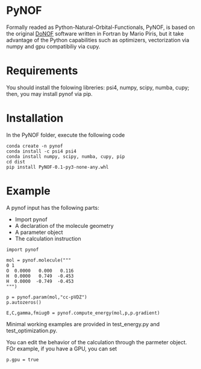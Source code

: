 # PyNOF

Formally readed as Python-Natural-Orbital-Functionals, PyNOF, is based on the original [DoNOF](https://github.com/DoNOF/DoNOFsw/) software written in Fortran by Mario Piris, but it take advantage of the Python capabilities such as optimizers, vectorization via numpy and gpu compatibiliy via cupy.

# Requirements

You should install the folowing libreries: psi4, numpy, scipy, numba, cupy; then, you may install pynof via pip.

# Installation

In the PyNOF folder, execute the following code
~~~
conda create -n pynof
conda install -c psi4 psi4
conda install numpy, scipy, numba, cupy, pip
cd dist
pip install PyNOF-0.1-py3-none-any.whl
~~~

# Example

A pynof input has the following parts:
- Import pynof
- A declaration of the molecule geometry
- A parameter object
- The calculation instruction
 
~~~
import pynof

mol = pynof.molecule("""
0 1
O  0.0000   0.000   0.116
H  0.0000   0.749  -0.453
H  0.0000  -0.749  -0.453
""")

p = pynof.param(mol,"cc-pVDZ")
p.autozeros()

E,C,gamma,fmiug0 = pynof.compute_energy(mol,p,p.gradient)
~~~

Minimal working examples are provided in test_energy.py and test_optimization.py.

You can edit the behavior of the calculation through the parmeter object. FOr example, if you have a GPU, you can set
~~~
p.gpu = true
~~~
